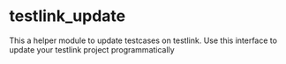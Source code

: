 # testlink_update
This a helper module to update testcases on testlink. Use this interface to update your testlink project programmatically
